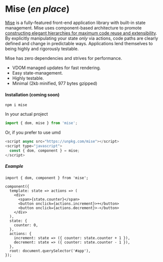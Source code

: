 # Mise (_en place_)

[Mise](https://en.wikipedia.org/wiki/Mise_en_place) is a fully-featured front-end application library with built-in state management. Mise uses component-based architecture to promote [constructing elegant hierarchies for maximum code reuse and extensibility](http://siliconvalleyism.com/silicon-valley-quote.php?id=206). By explicitly manipulating your state _only_ via actions, code paths are clearly defined and change in predictable ways. Applications lend themselves to being highly and rigorously testable.

Mise has zero dependencies and strives for performance.

* VDOM managed updates for fast rendering.
* Easy state-management.
* Highly testable.
* Minimal (2kb minified, 977 bytes gzipped)

#### Installation (coming soon)
```
npm i mise
```

In your actual project

```javascript
import { dom, mise } from 'mise';
```

Or, if you prefer to use umd

```javascript
<script async src="https://unpkg.com/mise"></script>
<script type="javascript">
  const { dom, component } = mise;
</script>
```

##### Example
```
import { dom, component } from 'mise';

component({
  template: state => actions => (
    <div>
      <span>{state.counter}</span>
      <button onclick={actions.increment}>+</button>
      <button onclick={actions.decrement}>-</button>
    </div>
  ),
  state: {
    counter: 0,
  },
  actions: {
    increment: state => ({ counter: state.counter + 1 }),
    decrement: state => ({ counter: state.counter - 1 }),
  },
  root: document.querySelector('#app'),
});
```
